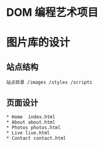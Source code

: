 # DOM 编程艺术项目
# 图片库的设计
## 站点结构
	站点目录 /images /styles /scripts
## 页面设计
	* Home	index.html
	* About	about.html
	* Photos photos.html
	* Live live.html
	* Contact contact.html
